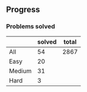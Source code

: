## Progress
### Problems solved
|          | solved | total |
|----------|--------|-------|
| All      |   54   |  2867 |
| Easy     |   20   |
| Medium   |   31   |
| Hard     |   3    |
